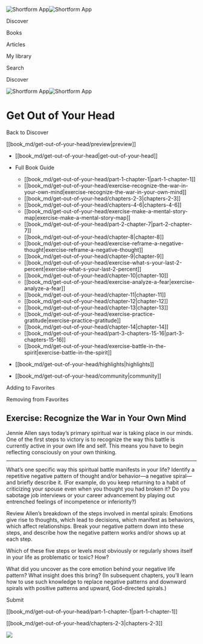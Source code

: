 ![Shortform App](/img/logo.36a2399e.svg)![Shortform App](/img/logo-dark.70c1b072.svg)

Discover

Books

Articles

My library

Search

Discover

![Shortform App](/img/logo.36a2399e.svg)![Shortform App](/img/logo-dark.70c1b072.svg)

# Get Out of Your Head

Back to Discover

[[book_md/get-out-of-your-head/preview|preview]]

  * [[book_md/get-out-of-your-head|get-out-of-your-head]]
  * Full Book Guide

    * [[book_md/get-out-of-your-head/part-1-chapter-1|part-1-chapter-1]]
    * [[book_md/get-out-of-your-head/exercise-recognize-the-war-in-your-own-mind|exercise-recognize-the-war-in-your-own-mind]]
    * [[book_md/get-out-of-your-head/chapters-2-3|chapters-2-3]]
    * [[book_md/get-out-of-your-head/chapters-4-6|chapters-4-6]]
    * [[book_md/get-out-of-your-head/exercise-make-a-mental-story-map|exercise-make-a-mental-story-map]]
    * [[book_md/get-out-of-your-head/part-2-chapter-7|part-2-chapter-7]]
    * [[book_md/get-out-of-your-head/chapter-8|chapter-8]]
    * [[book_md/get-out-of-your-head/exercise-reframe-a-negative-thought|exercise-reframe-a-negative-thought]]
    * [[book_md/get-out-of-your-head/chapter-9|chapter-9]]
    * [[book_md/get-out-of-your-head/exercise-what-s-your-last-2-percent|exercise-what-s-your-last-2-percent]]
    * [[book_md/get-out-of-your-head/chapter-10|chapter-10]]
    * [[book_md/get-out-of-your-head/exercise-analyze-a-fear|exercise-analyze-a-fear]]
    * [[book_md/get-out-of-your-head/chapter-11|chapter-11]]
    * [[book_md/get-out-of-your-head/chapter-12|chapter-12]]
    * [[book_md/get-out-of-your-head/chapter-13|chapter-13]]
    * [[book_md/get-out-of-your-head/exercise-practice-gratitude|exercise-practice-gratitude]]
    * [[book_md/get-out-of-your-head/chapter-14|chapter-14]]
    * [[book_md/get-out-of-your-head/part-3-chapters-15-16|part-3-chapters-15-16]]
    * [[book_md/get-out-of-your-head/exercise-battle-in-the-spirit|exercise-battle-in-the-spirit]]
  * [[book_md/get-out-of-your-head/highlights|highlights]]
  * [[book_md/get-out-of-your-head/community|community]]



Adding to Favorites 

Removing from Favorites 

## Exercise: Recognize the War in Your Own Mind

Jennie Allen says today’s primary spiritual war is taking place in our minds. One of the first steps to victory is to recognize the way this battle is currently active in your own life and self. This means you have to begin reflecting consciously on your own thinking.

* * *

What’s one specific way this spiritual battle manifests in your life? Identify a repetitive negative pattern of thought and/or behavior—a negative spiral—and briefly describe it. (For example, do you keep returning to a habit of criticizing your spouse even when you thought you had broken it? Do you sabotage job interviews or your career advancement by playing out entrenched feelings of incompetence or inferiority?)

Review Allen’s breakdown of the steps involved in mental spirals: Emotions give rise to thoughts, which lead to decisions, which manifest as behaviors, which affect relationships. Break your negative pattern down into these steps, and describe how the negative pattern works and/or shows up at each step.

Which of these five steps or levels most obviously or regularly shows itself in your life as problematic or toxic? How?

What did you uncover as the core emotion behind your negative life pattern? What insight does this bring? (In subsequent chapters, you’ll learn how to use such knowledge to replace negative patterns and downward spirals with positive patterns and upward, God-directed spirals.)

Submit 

[[book_md/get-out-of-your-head/part-1-chapter-1|part-1-chapter-1]]

[[book_md/get-out-of-your-head/chapters-2-3|chapters-2-3]]

![](https://bat.bing.com/action/0?ti=56018282&Ver=2&mid=488e0ee8-36fd-4166-a56c-a03ae45ba20c&sid=49fff5b0636c11eeb9c611038afc8668&vid=4a005010636c11ee80c703d4c4a7acd5&vids=0&msclkid=N&pi=0&lg=en-US&sw=800&sh=600&sc=24&nwd=1&tl=Shortform%20%7C%20Get%20Out%20of%20Your%20Head&p=https%3A%2F%2Fwww.shortform.com%2Fapp%2Fbook%2Fget-out-of-your-head%2Fexercise-recognize-the-war-in-your-own-mind&r=&lt=391&evt=pageLoad&sv=1&rn=776281)
